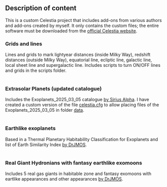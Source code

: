<h2>Description of content</h2>

This is a custom Celestia project that includes add-ons from various authors and add-ons created by myself. It only contains the custom files; the entire software must be downloaded from the [official Celestia website](https://celestiaproject.space/). 

<h3>Grids and lines</h3>

Lines and grids to mark lightyear distances (inside Milky Way),  redshift distances (outside Milky Way),  equatorial line, ecliptic line, galactic line, local sheet line and supergalactic line. Includes scripts to turn ON/OFF lines and grids in the scripts folder.</br>&nbsp;</br>

<h3>Extrasolar Planets (updated catalogue)</h3>

Includes the Exoplanets_2025_03_05 catalogue <a href="https://celestiaproject.space/forum/viewtopic.php?f=23&t=18705">by Sirius Alpha</a>. I have created a custom version of the file [celestia.cfg](https://github.com/Juaito/Celestia/blob/main/celestia.cfg) to allow placing files of the Exoplanets_2025_03_05 in folder [data](https://github.com/Juaito/Celestia/tree/main/data).</br>&nbsp;</br>

<h3>Earthlike exoplanets</h3>

Based in a Thermal Planetary Habitability Classification for Exoplanets and list of Earth Similarity Index <a href="https://celestiaproject.space/forum/viewtopic.php?f=23&t=22015">by DrJMOS</a>.</br>&nbsp;</br>

<h3>Real Giant Hydronians with fantasy earthlike exomoons</h3>

Includes 5 real gas giants in habitable zone and fantasy exomoons with eartlike appearances and other appearances <a href="https://celestiaproject.space/forum/viewtopic.php?f=23&t=22209">by DrJMOS</a>.</br>&nbsp;</br>

